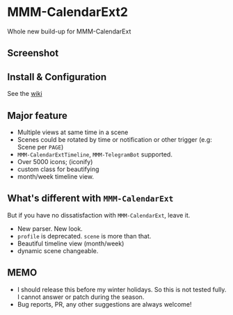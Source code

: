 # MMM-CalendarExt2
Whole new build-up for MMM-CalendarExt

## Screenshot


## Install & Configuration
See the [wiki](https://github.com/eouia/MMM-CalendarExt2/wiki)

## Major feature
- Multiple views at same time in a scene
- Scenes could be rotated by time or notification or other trigger (e.g: Scene per `PAGE`)
- `MMM-CalendarExtTimeline`, `MMM-TelegramBot` supported.
- Over 5000 icons; (iconify)
- custom class for beautifying
- month/week timeline view.


## What's different with `MMM-CalendarExt`
But if you have no dissatisfaction with `MMM-CalendarExt`, leave it.
- New parser. New look.
- `profile` is deprecated. `scene` is more than that.
- Beautiful timeline view (month/week)
- dynamic scene changeable.

## MEMO
- I should release this before my winter holidays. So this is not tested fully. I cannot answer or patch during the season.
- Bug reports, PR, any other suggestions are always welcome!
